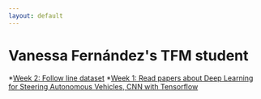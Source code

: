 ```yaml
---
layout: default
---
```

# Vanessa Fernández's TFM student
*[Week 2: Follow line dataset](week2.md)
*[Week 1: Read papers about Deep Learning for Steering Autonomous Vehicles, CNN with Tensorflow](week1.md)
